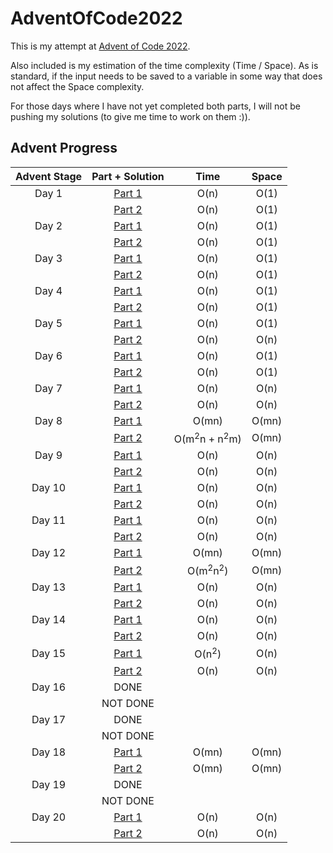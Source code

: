 # AdventOfCode2022

This is my attempt at [Advent of Code 2022](https://adventofcode.com/2022/about). 

Also included is my estimation of the time complexity (Time / Space). As is standard, if the input needs to be saved 
to a variable in some way that does not affect the Space complexity.

For those days where I have not yet completed both parts, I will not be pushing my solutions 
(to give me time to work on them :)).

## Advent Progress


| Advent Stage |                                    Part + Solution                                     |                Time                | Space |
|:------------:|:--------------------------------------------------------------------------------------:|:----------------------------------:|:-----:|
|    Day 1     | [Part 1](https://github.com/DavidAHazra/AdventOfCode2022/blob/main/A-day-1/part-1.py)  |                O(n)                | O(1)  |
|              | [Part 2](https://github.com/DavidAHazra/AdventOfCode2022/blob/main/A-day-1/part-2.py)  |                O(n)                | O(1)  |
|    Day 2     | [Part 1](https://github.com/DavidAHazra/AdventOfCode2022/blob/main/B-day-2/part-1.py)  |                O(n)                | O(1)  |
|              | [Part 2](https://github.com/DavidAHazra/AdventOfCode2022/blob/main/B-day-2/part-2.py)  |                O(n)                | O(1)  |
|    Day 3     | [Part 1](https://github.com/DavidAHazra/AdventOfCode2022/blob/main/C-day-3/part-1.py)  |                O(n)                | O(1)  |
|              | [Part 2](https://github.com/DavidAHazra/AdventOfCode2022/blob/main/C-day-3/part-2.py)  |                O(n)                | O(1)  |
|    Day 4     | [Part 1](https://github.com/DavidAHazra/AdventOfCode2022/blob/main/D-day-4/part-1.py)  |                O(n)                | O(1)  |
|              | [Part 2](https://github.com/DavidAHazra/AdventOfCode2022/blob/main/D-day-4/part-2.py)  |                O(n)                | O(1)  |
|    Day 5     | [Part 1](https://github.com/DavidAHazra/AdventOfCode2022/blob/main/E-day-5/part-1.py)  |                O(n)                | O(1)  |
|              | [Part 2](https://github.com/DavidAHazra/AdventOfCode2022/blob/main/E-day-5/part-2.py)  |                O(n)                | O(n)  |
|    Day 6     | [Part 1](https://github.com/DavidAHazra/AdventOfCode2022/blob/main/F-day-6/part-1.py)  |                O(n)                | O(1)  |
|              | [Part 2](https://github.com/DavidAHazra/AdventOfCode2022/blob/main/F-day-6/part-2.py)  |                O(n)                | O(1)  |
|    Day 7     | [Part 1](https://github.com/DavidAHazra/AdventOfCode2022/blob/main/G-day-7/part-1.py)  |                O(n)                | O(n)  |
|              | [Part 2](https://github.com/DavidAHazra/AdventOfCode2022/blob/main/G-day-7/part-2.py)  |                O(n)                | O(n)  |
|    Day 8     | [Part 1](https://github.com/DavidAHazra/AdventOfCode2022/blob/main/H-day-8/part-1.py)  |               O(mn)                | O(mn) |
|              | [Part 2](https://github.com/DavidAHazra/AdventOfCode2022/blob/main/H-day-8/part-2.py)  | O(m<sup>2</sup>n + n<sup>2</sup>m) | O(mn) |
|    Day 9     | [Part 1](https://github.com/DavidAHazra/AdventOfCode2022/blob/main/I-day-9/part-1.py)  |                O(n)                | O(n)  |
|              | [Part 2](https://github.com/DavidAHazra/AdventOfCode2022/blob/main/I-day-9/part-2.py)  |                O(n)                | O(n)  |
|    Day 10    | [Part 1](https://github.com/DavidAHazra/AdventOfCode2022/blob/main/J-day-10/part-1.py) |                O(n)                | O(n)  |
|              | [Part 2](https://github.com/DavidAHazra/AdventOfCode2022/blob/main/J-day-10/part-2.py) |                O(n)                | O(n)  |
|    Day 11    | [Part 1](https://github.com/DavidAHazra/AdventOfCode2022/blob/main/K-day-11/part-1.py) |                O(n)                | O(n)  |
|              | [Part 2](https://github.com/DavidAHazra/AdventOfCode2022/blob/main/K-day-11/part-2.py) |                O(n)                | O(n)  |
|    Day 12    | [Part 1](https://github.com/DavidAHazra/AdventOfCode2022/blob/main/L-day-12/part-1.py) |               O(mn)                | O(mn) |
|              | [Part 2](https://github.com/DavidAHazra/AdventOfCode2022/blob/main/L-day-12/part-2.py) |   O(m<sup>2</sup>n<sup>2</sup>)    | O(mn) |
|    Day 13    | [Part 1](https://github.com/DavidAHazra/AdventOfCode2022/blob/main/M-day-13/part-1.py) |                O(n)                | O(n)  |
|              | [Part 2](https://github.com/DavidAHazra/AdventOfCode2022/blob/main/M-day-13/part-2.py) |                O(n)                | O(n)  |
|    Day 14    | [Part 1](https://github.com/DavidAHazra/AdventOfCode2022/blob/main/N-day-14/part-1.py) |                O(n)                | O(n)  |
|              | [Part 2](https://github.com/DavidAHazra/AdventOfCode2022/blob/main/N-day-14/part-2.py) |                O(n)                | O(n)  |
|    Day 15    | [Part 1](https://github.com/DavidAHazra/AdventOfCode2022/blob/main/O-day-15/part-1.py) |          O(n<sup>2</sup>)          | O(n)  |
|              | [Part 2](https://github.com/DavidAHazra/AdventOfCode2022/blob/main/O-day-15/part-2.py) |                O(n)                | O(n)  |
|    Day 16    |                                          DONE                                          |                                    |       |
|              |                                        NOT DONE                                        |                                    |       |
|    Day 17    |                                          DONE                                          |                                    |       |
|              |                                        NOT DONE                                        |                                    |       |
|    Day 18    | [Part 1](https://github.com/DavidAHazra/AdventOfCode2022/blob/main/R-day-18/part-1.py) |               O(mn)                | O(mn) |
|              | [Part 2](https://github.com/DavidAHazra/AdventOfCode2022/blob/main/R-day-18/part-2.py) |               O(mn)                | O(mn) |
|    Day 19    |                                          DONE                                          |                                    |       |
|              |                                        NOT DONE                                        |                                    |       |
|    Day 20    | [Part 1](https://github.com/DavidAHazra/AdventOfCode2022/blob/main/T-day-20/part-1.py) |                O(n)                | O(n)  |
|              | [Part 2](https://github.com/DavidAHazra/AdventOfCode2022/blob/main/T-day-20/part-2.py) |                O(n)                | O(n)  |
